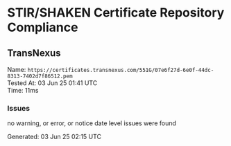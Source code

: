# STIR/SHAKEN Certificate Repository Compliance

## TransNexus

Name: `https://certificates.transnexus.com/551G/07e6f27d-6e0f-44dc-8313-7402d7f86512.pem`\
Tested At: 03 Jun 25 01:41 UTC\
Time: 11ms

### Issues

no warning, or error, or notice date level issues were found

Generated: 03 Jun 25 02:15 UTC